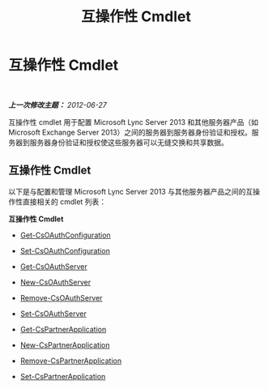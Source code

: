 ﻿---
title: 互操作性 Cmdlet
TOCTitle: 互操作性 Cmdlet
ms:assetid: 18444a0b-7b66-4540-a262-775ea10b3b7d
ms:mtpsurl: https://technet.microsoft.com/zh-cn/library/JJ204714(v=OCS.15)
ms:contentKeyID: 49312129
ms.date: 05/19/2016
mtps_version: v=OCS.15
ms.translationtype: HT
---

# 互操作性 Cmdlet

 

_**上一次修改主题：** 2012-06-27_

互操作性 cmdlet 用于配置 Microsoft Lync Server 2013 和其他服务器产品（如 Microsoft Exchange Server 2013）之间的服务器到服务器身份验证和授权。服务器到服务器身份验证和授权使这些服务器可以无缝交换和共享数据。

## 互操作性 Cmdlet

以下是与配置和管理 Microsoft Lync Server 2013 与其他服务器产品之间的互操作性直接相关的 cmdlet 列表：

**互操作性 Cmdlet**

  - [Get-CsOAuthConfiguration](get-csoauthconfiguration.md)

  - [Set-CsOAuthConfiguration](set-csoauthconfiguration.md)

  - [Get-CsOAuthServer](get-csoauthserver.md)

  - [New-CsOAuthServer](new-csoauthserver.md)

  - [Remove-CsOAuthServer](remove-csoauthserver.md)

  - [Set-CsOAuthServer](set-csoauthserver.md)

  - [Get-CsPartnerApplication](get-cspartnerapplication.md)

  - [New-CsPartnerApplication](new-cspartnerapplication.md)

  - [Remove-CsPartnerApplication](remove-cspartnerapplication.md)

  - [Set-CsPartnerApplication](set-cspartnerapplication.md)

